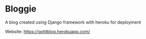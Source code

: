 # Bloggie
A blog created using Django framework with heroku for deployment


Website: https://gotitblog.herokuapp.com/
